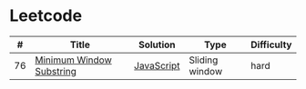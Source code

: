 # Leetcode

| # | Title | Solution | Type | Difficulty |
|-----|------|-----|----------|------------|
| 76 | [Minimum Window Substring](https://leetcode.com/problems/minimum-window-substring/) | [JavaScript](https://github.com/thinkJin6/leetcode/blob/main/solutions/hard/MinimumWindowSubstring.js) | Sliding window | hard |
